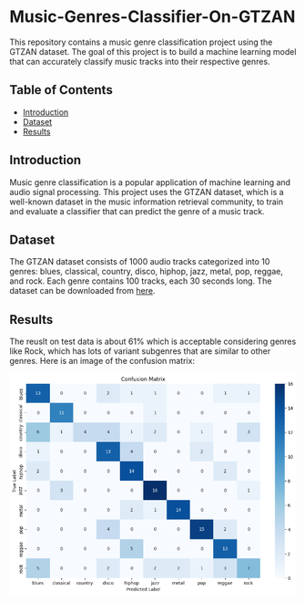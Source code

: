 # Music-Genres-Classifier-On-GTZAN


This repository contains a music genre classification project using the GTZAN dataset. The goal of this project is to build a machine learning model that can accurately classify music tracks into their respective genres.

## Table of Contents
- [Introduction](#introduction)
- [Dataset](#dataset)
- [Results](#results)

## Introduction
Music genre classification is a popular application of machine learning and audio signal processing. This project uses the GTZAN dataset, which is a well-known dataset in the music information retrieval community, to train and evaluate a classifier that can predict the genre of a music track.

## Dataset
The GTZAN dataset consists of 1000 audio tracks categorized into 10 genres: blues, classical, country, disco, hiphop, jazz, metal, pop, reggae, and rock. Each genre contains 100 tracks, each 30 seconds long. The dataset can be downloaded from [here](https://www.kaggle.com/datasets/carlthome/gtzan-genre-collection/).


## Results
The reuslt on test data is about 61% which is acceptable considering genres like Rock, which has lots of variant subgenres that are similar to other genres.
Here is an image of the confusion matrix:

![Confusion Matrix](results/output.png)
